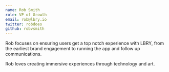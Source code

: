 ```yaml
---
name: Rob Smith
role: VP of Growth
email: rob@lbry.io
twitter: robdoes
github: robvsmith
---
```


Rob focuses on ensuring users get a top notch experience with LBRY, from the earliest brand engagement to running the app and follow up communications.

Rob loves creating immersive experiences through technology and art.
